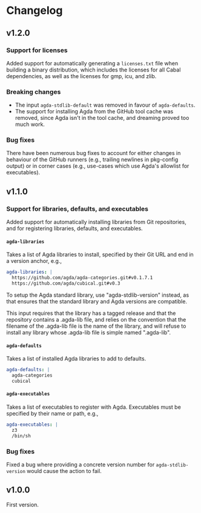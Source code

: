 # Changelog

## v1.2.0

### Support for licenses

Added support for automatically generating a `licenses.txt` file when building a binary distribution, which includes the licenses for all Cabal dependencies, as well as the licenses for gmp, icu, and zlib.

### Breaking changes

- The input `agda-stdlib-default` was removed in favour of `agda-defaults`.
- The support for installing Agda from the GitHub tool cache was removed,
  since Agda isn't in the tool cache, and dreaming proved too much work.

### Bug fixes

There have been numerous bug fixes to account for either changes in behaviour of the GitHub runners (e.g., trailing newlines in pkg-config output) or in corner cases (e.g., use-cases which use Agda's allowlist for executables).

## v1.1.0

### Support for libraries, defaults, and executables

Added support for automatically installing libraries from Git repositories, and for registering libraries, defaults, and executables.

#### `agda-libraries`

Takes a list of Agda libraries to install, specified by their Git URL and end in a version anchor, e.g.,

```yaml
agda-libraries: |
  https://github.com/agda/agda-categories.git#v0.1.7.1
  https://github.com/agda/cubical.git#v0.3
```

To setup the Agda standard library, use "agda-stdlib-version" instead, as that ensures that the standard library and Agda versions are compatible.

This input requires that the library has a tagged release and that the repository contains a .agda-lib file, and relies on the convention that the filename of the .agda-lib file is the name of the library, and will refuse to install any library whose .agda-lib file is simple named ".agda-lib".

#### `agda-defaults`

Takes a list of installed Agda libraries to add to defaults.

```yaml
agda-defaults: |
  agda-categories
  cubical
```

#### `agda-executables`

Takes a list of executables to register with Agda.
Executables must be specified by their name or path, e.g.,

```yaml
agda-executables: |
  z3
  /bin/sh
```

### Bug fixes

Fixed a bug where providing a concrete version number for `agda-stdlib-version` would cause the action to fail.

## v1.0.0

First version.
